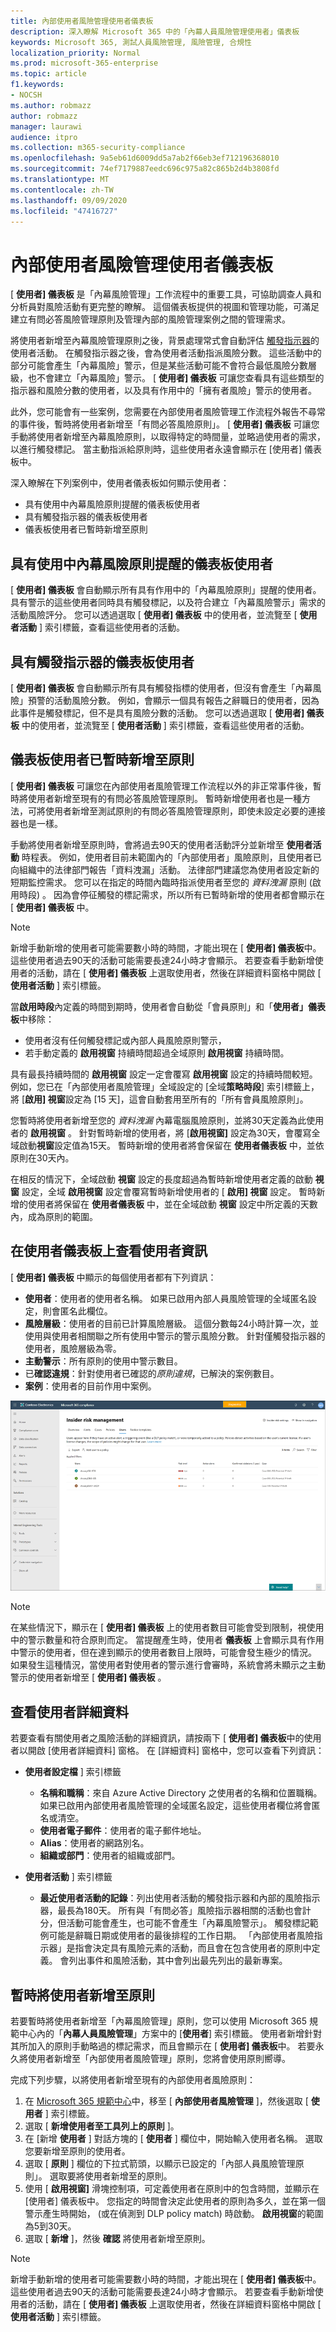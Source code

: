 ```yaml
---
title: 內部使用者風險管理使用者儀表板
description: 深入瞭解 Microsoft 365 中的「內幕人員風險管理使用者」儀表板
keywords: Microsoft 365, 測試人員風險管理, 風險管理, 合規性
localization_priority: Normal
ms.prod: microsoft-365-enterprise
ms.topic: article
f1.keywords:
- NOCSH
ms.author: robmazz
author: robmazz
manager: laurawi
audience: itpro
ms.collection: m365-security-compliance
ms.openlocfilehash: 9a5eb61d6009dd5a7ab2f66eb3ef712196368010
ms.sourcegitcommit: 74ef7179887eedc696c975a82c865b2d4b3808fd
ms.translationtype: MT
ms.contentlocale: zh-TW
ms.lasthandoff: 09/09/2020
ms.locfileid: "47416727"
---
```

# <a name="insider-risk-management-users-dashboard"></a>內部使用者風險管理使用者儀表板

[ **使用者] 儀表板** 是「內幕風險管理」工作流程中的重要工具，可協助調查人員和分析員對風險活動有更完整的瞭解。 這個儀表板提供的視圖和管理功能，可滿足建立有問必答風險管理原則及管理內部的風險管理案例之間的管理需求。

將使用者新增至內幕風險管理原則之後，背景處理常式會自動評估 [觸發指示器](insider-risk-management-settings.md#indicators)的使用者活動。 在觸發指示器之後，會為使用者活動指派風險分數。 這些活動中的部分可能會產生「內幕風險」警示，但是某些活動可能不會符合最低風險分數層級，也不會建立「內幕風險」警示。 [ **使用者] 儀表板** 可讓您查看具有這些類型的指示器和風險分數的使用者，以及具有作用中的「擁有者風險」警示的使用者。

此外，您可能會有一些案例，您需要在內部使用者風險管理工作流程外報告不尋常的事件後，暫時將使用者新增至「有問必答風險原則」。 [ **使用者] 儀表板** 可讓您手動將使用者新增至內幕風險原則，以取得特定的時間量，並略過使用者的需求，以進行觸發標記。 當主動指派給原則時，這些使用者永遠會顯示在 [使用者] 儀表板中。

深入瞭解在下列案例中，使用者儀表板如何顯示使用者：

- 具有使用中內幕風險原則提醒的儀表板使用者
- 具有觸發指示器的儀表板使用者
- 儀表板使用者已暫時新增至原則

## <a name="dashboard-users-with-active-insider-risk-policy-alerts"></a>具有使用中內幕風險原則提醒的儀表板使用者

[ **使用者] 儀表板** 會自動顯示所有具有作用中的「內幕風險原則」提醒的使用者。 具有警示的這些使用者同時具有觸發標記，以及符合建立「內幕風險警示」需求的活動風險評分。 您可以透過選取 [ **使用者] 儀表板** 中的使用者，並流覽至 [ **使用者活動** ] 索引標籤，查看這些使用者的活動。

## <a name="dashboard-users-with-triggering-indicators"></a>具有觸發指示器的儀表板使用者

[ **使用者] 儀表板** 會自動顯示所有具有觸發指標的使用者，但沒有會產生「內幕風險」預警的活動風險分數。 例如，會顯示一個具有報告之辭職日的使用者，因為此事件是觸發標記，但不是具有風險分數的活動。 您可以透過選取 [ **使用者] 儀表板** 中的使用者，並流覽至 [ **使用者活動** ] 索引標籤，查看這些使用者的活動。

## <a name="dashboard-users-added-temporarily-to-policies"></a>儀表板使用者已暫時新增至原則

[ **使用者] 儀表板** 可讓您在內部使用者風險管理工作流程以外的非正常事件後，暫時將使用者新增至現有的有問必答風險管理原則。 暫時新增使用者也是一種方法，可將使用者新增至測試原則的有問必答風險管理原則，即使未設定必要的連接器也是一樣。

手動將使用者新增至原則時，會將過去90天的使用者活動評分並新增至 **使用者活動** 時程表。 例如，使用者目前未範圍內的「內部使用者」風險原則，且使用者已向組織中的法律部門報告「資料洩漏」活動。 法律部門建議您為使用者設定新的短期監控需求。 您可以在指定的時間內臨時指派使用者至您的 *資料洩漏* 原則 (啟用時段) 。 因為會停征觸發的標記需求，所以所有已暫時新增的使用者都會顯示在 [ **使用者] 儀表板** 中。

>[!NOTE]
>新增手動新增的使用者可能需要數小時的時間，才能出現在 [ **使用者] 儀表板**中。 這些使用者過去90天的活動可能需要長達24小時才會顯示。 若要查看手動新增使用者的活動，請在 [ **使用者] 儀表板** 上選取使用者，然後在詳細資料窗格中開啟 [ **使用者活動** ] 索引標籤。

當**啟用時段**內定義的時間到期時，使用者會自動從「會員原則」和「**使用者」儀表板**中移除：

- 使用者沒有任何觸發標記或內部人員風險原則警示，
- 若手動定義的 **啟用視窗** 持續時間超過全域原則 **啟用視窗** 持續時間。 

具有最長持續時間的 **啟用視窗** 設定一定會覆寫 **啟用視窗** 設定的持續時間較短。 例如，您已在「內部使用者風險管理」全域設定的 [全域**策略時段**] 索引標籤上，將 [**啟用] 視窗**設定為 [15 天]，這會自動套用至所有的「所有會員風險原則」。 

您暫時將使用者新增至您的 *資料洩漏* 內幕電腦風險原則，並將30天定義為此使用者的 **啟用視窗** 。 針對暫時新增的使用者，將 [**啟用視窗]** 設定為30天，會覆寫全域啟動**視窗**設定值為15天。 暫時新增的使用者將會保留在 **使用者儀表板** 中，並依原則在30天內。

在相反的情況下，全域啟動 **視窗** 設定的長度超過為暫時新增使用者定義的啟動 **視窗** 設定，全域 **啟用視窗** 設定會覆寫暫時新增使用者的 [ **啟用] 視窗** 設定。 暫時新增的使用者將保留在 **使用者儀表板** 中，並在全域啟動 **視窗** 設定中所定義的天數內，成為原則的範圍。

## <a name="view-user-information-on-the-users-dashboard"></a>在使用者儀表板上查看使用者資訊

[ **使用者] 儀表板** 中顯示的每個使用者都有下列資訊：

- **使用者**：使用者的使用者名稱。 如果已啟用內部人員風險管理的全域匿名設定，則會匿名此欄位。
- **風險層級**：使用者的目前已計算風險層級。 這個分數每24小時計算一次，並使用與使用者相關聯之所有使用中警示的警示風險分數。 針對僅觸發指示器的使用者，風險層級為零。
- **主動警示**：所有原則的使用中警示數目。
- 已**確認違規**：針對使用者已確認的*原則違規*，已解決的案例數目。
- **案例**：使用者的目前作用中案例。

![內部使用者風險管理使用者儀表板](../media/insider-risk-users-dashboard.png)

>[!NOTE]
>在某些情況下，顯示在 [ **使用者] 儀表板** 上的使用者數目可能會受到限制，視使用中的警示數量和符合原則而定。 當提醒產生時，使用者 **儀表板** 上會顯示具有作用中警示的使用者，但在達到顯示的使用者數目上限時，可能會發生極少的情況。 如果發生這種情況，當使用者對使用者的警示進行會審時，系統會將未顯示之主動警示的使用者新增至 [ **使用者] 儀表板** 。

## <a name="view-user-details"></a>查看使用者詳細資料

若要查看有關使用者之風險活動的詳細資訊，請按兩下 [ **使用者] 儀表板**中的使用者以開啟 [使用者詳細資料] 窗格。 在 [詳細資料] 窗格中，您可以查看下列資訊：

- **使用者設定檔** ] 索引標籤
    - **名稱和職稱**：來自 Azure Active Directory 之使用者的名稱和位置職稱。 如果已啟用內部使用者風險管理的全域匿名設定，這些使用者欄位將會匿名或清空。
    - **使用者電子郵件**：使用者的電子郵件地址。
    - **Alias**：使用者的網路別名。
    - **組織或部門**：使用者的組織或部門。

- **使用者活動** ] 索引標籤
    - **最近使用者活動的記錄**：列出使用者活動的觸發指示器和內部的風險指示器，最長為180天。 所有與「有問必答」風險指示器相關的活動也會計分，但活動可能會產生，也可能不會產生「內幕風險警示」。 觸發標記範例可能是辭職日期或使用者的最後排程的工作日期。 「內部使用者風險指示器」是指會決定具有風險元素的活動，而且會在包含使用者的原則中定義。 會列出事件和風險活動，其中會列出最先列出的最新專案。

## <a name="temporarily-add-a-user-to-a-policy"></a>暫時將使用者新增至原則

若要暫時將使用者新增至「內幕風險管理」原則，您可以使用 Microsoft 365 規範中心內的「**內幕人員風險管理**」方案中的 [**使用者**] 索引標籤。 使用者新增針對其所加入的原則手動略過的標記需求，而且會顯示在 [ **使用者] 儀表板**中。 若要永久將使用者新增至「內部使用者風險管理」原則，您將會使用原則嚮導。

完成下列步驟，以將使用者新增至現有的內部使用者風險原則：

1. 在 [Microsoft 365 規範中心](https://compliance.microsoft.com)中，移至 [ **內部使用者風險管理** ]，然後選取 [ **使用者** ] 索引標籤。
2. 選取 [ **新增使用者至工具列上的原則** ]。
3. 在 [新增 **使用者** ] 對話方塊的 [ **使用者** ] 欄位中，開始輸入使用者名稱。 選取您要新增至原則的使用者。
4. 選取 [ **原則** ] 欄位的下拉式箭頭，以顯示已設定的「內部人員風險管理原則」。 選取要將使用者新增至的原則。
5. 使用 [ **啟用視窗]** 滑塊控制項，可定義使用者在原則中的包含時間，並顯示在 [使用者] 儀表板中。 您指定的時間會決定此使用者的原則為多久，並在第一個警示產生時開始， (或在偵測到 DLP policy match) 時啟動。 **啟用視窗**的範圍為5到30天。
6. 選取 [ **新增** ]，然後 **確認** 將使用者新增至原則。

>[!NOTE]
>新增手動新增的使用者可能需要數小時的時間，才能出現在 [ **使用者] 儀表板**中。 這些使用者過去90天的活動可能需要長達24小時才會顯示。 若要查看手動新增使用者的活動，請在 [ **使用者] 儀表板** 上選取使用者，然後在詳細資料窗格中開啟 [ **使用者活動** ] 索引標籤。
